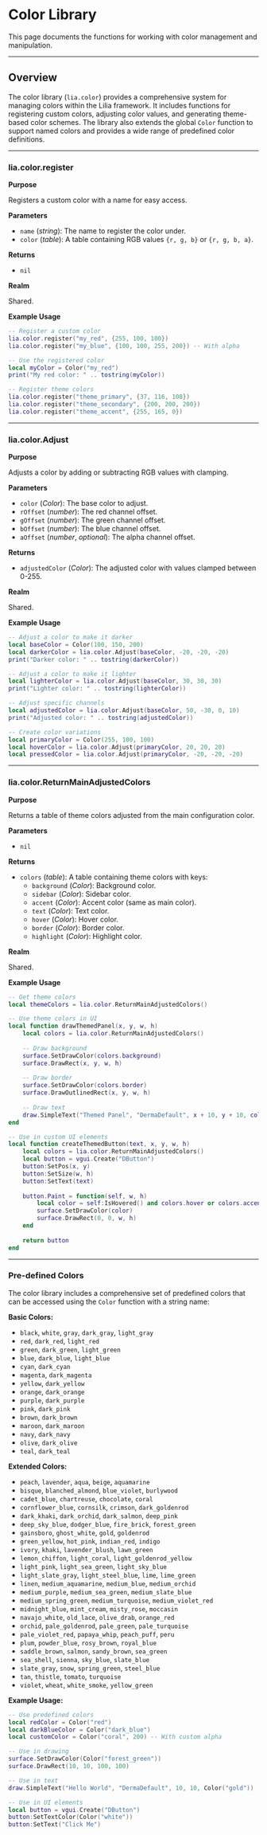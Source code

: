 # Color Library

This page documents the functions for working with color management and manipulation.

---

## Overview

The color library (`lia.color`) provides a comprehensive system for managing colors within the Lilia framework. It includes functions for registering custom colors, adjusting color values, and generating theme-based color schemes. The library also extends the global `Color` function to support named colors and provides a wide range of predefined color definitions.

---

### lia.color.register

**Purpose**

Registers a custom color with a name for easy access.

**Parameters**

* `name` (*string*): The name to register the color under.
* `color` (*table*): A table containing RGB values `{r, g, b}` or `{r, g, b, a}`.

**Returns**

* `nil`

**Realm**

Shared.

**Example Usage**

```lua
-- Register a custom color
lia.color.register("my_red", {255, 100, 100})
lia.color.register("my_blue", {100, 100, 255, 200}) -- With alpha

-- Use the registered color
local myColor = Color("my_red")
print("My red color: " .. tostring(myColor))

-- Register theme colors
lia.color.register("theme_primary", {37, 116, 108})
lia.color.register("theme_secondary", {200, 200, 200})
lia.color.register("theme_accent", {255, 165, 0})
```

---

### lia.color.Adjust

**Purpose**

Adjusts a color by adding or subtracting RGB values with clamping.

**Parameters**

* `color` (*Color*): The base color to adjust.
* `rOffset` (*number*): The red channel offset.
* `gOffset` (*number*): The green channel offset.
* `bOffset` (*number*): The blue channel offset.
* `aOffset` (*number*, *optional*): The alpha channel offset.

**Returns**

* `adjustedColor` (*Color*): The adjusted color with values clamped between 0-255.

**Realm**

Shared.

**Example Usage**

```lua
-- Adjust a color to make it darker
local baseColor = Color(100, 150, 200)
local darkerColor = lia.color.Adjust(baseColor, -20, -20, -20)
print("Darker color: " .. tostring(darkerColor))

-- Adjust a color to make it lighter
local lighterColor = lia.color.Adjust(baseColor, 30, 30, 30)
print("Lighter color: " .. tostring(lighterColor))

-- Adjust specific channels
local adjustedColor = lia.color.Adjust(baseColor, 50, -30, 0, 10)
print("Adjusted color: " .. tostring(adjustedColor))

-- Create color variations
local primaryColor = Color(255, 100, 100)
local hoverColor = lia.color.Adjust(primaryColor, 20, 20, 20)
local pressedColor = lia.color.Adjust(primaryColor, -20, -20, -20)
```

---

### lia.color.ReturnMainAdjustedColors

**Purpose**

Returns a table of theme colors adjusted from the main configuration color.

**Parameters**

* `nil`

**Returns**

* `colors` (*table*): A table containing theme colors with keys:
  * `background` (*Color*): Background color.
  * `sidebar` (*Color*): Sidebar color.
  * `accent` (*Color*): Accent color (same as main color).
  * `text` (*Color*): Text color.
  * `hover` (*Color*): Hover color.
  * `border` (*Color*): Border color.
  * `highlight` (*Color*): Highlight color.

**Realm**

Shared.

**Example Usage**

```lua
-- Get theme colors
local themeColors = lia.color.ReturnMainAdjustedColors()

-- Use theme colors in UI
local function drawThemedPanel(x, y, w, h)
    local colors = lia.color.ReturnMainAdjustedColors()
    
    -- Draw background
    surface.SetDrawColor(colors.background)
    surface.DrawRect(x, y, w, h)
    
    -- Draw border
    surface.SetDrawColor(colors.border)
    surface.DrawOutlinedRect(x, y, w, h)
    
    -- Draw text
    draw.SimpleText("Themed Panel", "DermaDefault", x + 10, y + 10, colors.text)
end

-- Use in custom UI elements
local function createThemedButton(text, x, y, w, h)
    local colors = lia.color.ReturnMainAdjustedColors()
    local button = vgui.Create("DButton")
    button:SetPos(x, y)
    button:SetSize(w, h)
    button:SetText(text)
    
    button.Paint = function(self, w, h)
        local color = self:IsHovered() and colors.hover or colors.accent
        surface.SetDrawColor(color)
        surface.DrawRect(0, 0, w, h)
    end
    
    return button
end
```

---

### Pre-defined Colors

The color library includes a comprehensive set of predefined colors that can be accessed using the `Color` function with a string name:

**Basic Colors:**
- `black`, `white`, `gray`, `dark_gray`, `light_gray`
- `red`, `dark_red`, `light_red`
- `green`, `dark_green`, `light_green`
- `blue`, `dark_blue`, `light_blue`
- `cyan`, `dark_cyan`
- `magenta`, `dark_magenta`
- `yellow`, `dark_yellow`
- `orange`, `dark_orange`
- `purple`, `dark_purple`
- `pink`, `dark_pink`
- `brown`, `dark_brown`
- `maroon`, `dark_maroon`
- `navy`, `dark_navy`
- `olive`, `dark_olive`
- `teal`, `dark_teal`

**Extended Colors:**
- `peach`, `lavender`, `aqua`, `beige`, `aquamarine`
- `bisque`, `blanched_almond`, `blue_violet`, `burlywood`
- `cadet_blue`, `chartreuse`, `chocolate`, `coral`
- `cornflower_blue`, `cornsilk`, `crimson`, `dark_goldenrod`
- `dark_khaki`, `dark_orchid`, `dark_salmon`, `deep_pink`
- `deep_sky_blue`, `dodger_blue`, `fire_brick`, `forest_green`
- `gainsboro`, `ghost_white`, `gold`, `goldenrod`
- `green_yellow`, `hot_pink`, `indian_red`, `indigo`
- `ivory`, `khaki`, `lavender_blush`, `lawn_green`
- `lemon_chiffon`, `light_coral`, `light_goldenrod_yellow`
- `light_pink`, `light_sea_green`, `light_sky_blue`
- `light_slate_gray`, `light_steel_blue`, `lime`, `lime_green`
- `linen`, `medium_aquamarine`, `medium_blue`, `medium_orchid`
- `medium_purple`, `medium_sea_green`, `medium_slate_blue`
- `medium_spring_green`, `medium_turquoise`, `medium_violet_red`
- `midnight_blue`, `mint_cream`, `misty_rose`, `moccasin`
- `navajo_white`, `old_lace`, `olive_drab`, `orange_red`
- `orchid`, `pale_goldenrod`, `pale_green`, `pale_turquoise`
- `pale_violet_red`, `papaya_whip`, `peach_puff`, `peru`
- `plum`, `powder_blue`, `rosy_brown`, `royal_blue`
- `saddle_brown`, `salmon`, `sandy_brown`, `sea_green`
- `sea_shell`, `sienna`, `sky_blue`, `slate_blue`
- `slate_gray`, `snow`, `spring_green`, `steel_blue`
- `tan`, `thistle`, `tomato`, `turquoise`
- `violet`, `wheat`, `white_smoke`, `yellow_green`

**Example Usage:**

```lua
-- Use predefined colors
local redColor = Color("red")
local darkBlueColor = Color("dark_blue")
local customColor = Color("coral", 200) -- With custom alpha

-- Use in drawing
surface.SetDrawColor(Color("forest_green"))
surface.DrawRect(10, 10, 100, 100)

-- Use in text
draw.SimpleText("Hello World", "DermaDefault", 10, 10, Color("gold"))

-- Use in UI elements
local button = vgui.Create("DButton")
button:SetTextColor(Color("white"))
button:SetText("Click Me")
```